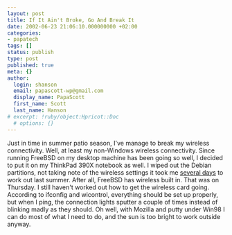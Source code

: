 ```yaml
---
layout: post
title: If It Ain't Broke, Go And Break It
date: 2002-06-23 21:06:10.000000000 +02:00
categories:
- papatech
tags: []
status: publish
type: post
published: true
meta: {}
author:
  login: shanson
  email: papascott-wp@gmail.com
  display_name: PapaScott
  first_name: Scott
  last_name: Hanson
# excerpt: !ruby/object:Hpricot::Doc
  # options: {}
---
```

<p>Just in time in summer patio season, I've manage to break my wireless connectivity. Well, at least my non-Windows wireless connectivity. Since running FreeBSD on my desktop machine has been going so well, I decided to put it on my ThinkPad 390X notebook as well. I wiped out the Debian partitions, not taking note of the wireless settings  it took me <a href="/2002/06/22">several days</a> to work out last summer.  After all, FreeBSD has wireless built in. That was on Thursday. I still haven't worked out how to get the wireless card going. According to ifconfig and wicontrol, everything should be set up properly, but when I ping, the connection lights sputter a couple of times instead of blinking madly as they should. Oh well, with Mozilla and putty under Win98 I can do most of what I need to do, and the sun is too bright to work outside anyway.</p>
